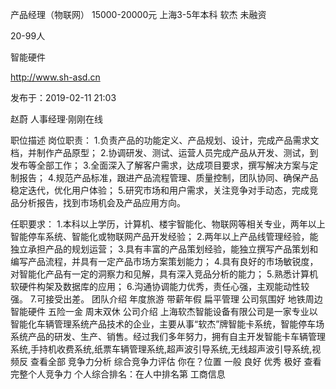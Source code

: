 产品经理（物联网） 15000-20000元
上海3-5年本科
 软杰
未融资

20-99人

智能硬件

http://www.sh-asd.cn

发布于：2019-02-11 21:03



赵蔚
人事经理·刚刚在线

职位描述
岗位职责：
1.负责产品的功能定义、产品规划、设计，完成产品需求文档，并制作产品原型；
2.协调研发、测试、运营人员完成产品从开发、测试，到发布等全部工作；
3.全面深入了解客户需求，达成项目要求，撰写解决方案与定制报告；
4.规范产品标准，跟进产品流程管理、质量控制，团队协同、确保产品稳定迭代，优化用户体验；
5.研究市场和用户需求，关注竞争对手动态，完成竞品分析报告，找到市场机会及产品应用方向。

任职要求：
1.本科以上学历，计算机、楼宇智能化、物联网等相关专业，两年以上智能停车系统、智能化或物联网产品开发经验；
2.两年以上产品线管理经验，能独立承担产品的规划运营；
3.具有丰富的产品策划经验，能独立撰写产品策划和编写产品流程，并具有一定产品市场方案策划能力；
4.具有良好的市场敏锐度，对智能化产品有一定的洞察力和见解，具有深入竞品分析的能力；
5.熟悉计算机软硬件构架及数据库的应用；
6.沟通协调能力优秀，责任心强，主观能动性较强。
7.可接受出差。
团队介绍
年度旅游 带薪年假 扁平管理 公司氛围好 地铁周边 智能硬件 五险一金 周末双休
公司介绍
上海软杰智能设备有限公司是一家专业以智能化车辆管理系统产品技术的企业，主要从事“软杰”牌智能卡系统，智能停车场系统产品的研发、生产、销售。经过我们多年努力，拥有自主开发智能卡车辆管理系统,手持机收费系统,纸票车辆管理系统,超声波引导系统,无线超声波引导系统,视频反
查看全部
竞争力分析
综合竞争力评估
你在？位置 一般 良好 优秀 极好
查看完整个人竞争力
个人综合排名：在人中排名第
工商信息

